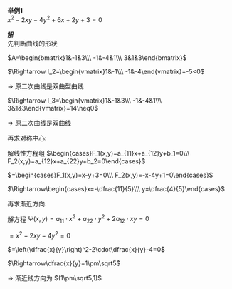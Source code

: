 **举例1**  
$x^2-2xy-4y^2+6x+2y+3=0$  
  
**解**  
先判断曲线的形状  
  
$A=\begin{bmatrix}1&-1&3\\\ -1&-4&1\\\ 3&1&3\end{bmatrix}$  
  
$\Rightarrow I_2=\begin{vmatrix}1&-1\\\ -1&-4\end{vmatrix}=-5<0$  
  
$\Rightarrow$ 原二次曲线是双曲型曲线  
  
$\Rightarrow I_3=\begin{vmatrix}1&-1&3\\\ -1&-4&1\\\ 3&1&3\end{vmatrix}=14\neq0$  
  
$\Rightarrow$ 原二次曲线是双曲线  
  
再求对称中心:  
  
解线性方程组 $\begin{cases}F_1(x,y)=a_{11}x+a_{12}y+b_1=0\\\ F_2(x,y)=a_{12}x+a_{22}y+b_2=0\end{cases}$  
  
$=\begin{cases}F_1(x,y)=x-y+3=0\\\ F_2(x,y)=-x-4y+1=0\end{cases}$  
  
$\Rightarrow\begin{cases}x=-\dfrac{11}{5}\\\ y=\dfrac{4}{5}\end{cases}$  
  
再求渐近方向:  
  
解方程 $\Psi(x,y)=a_{11}\cdot x^2+a_{22}\cdot y^2+2a_{12}\cdot xy=0$  
  
$=x^2-2xy-4y^2=0$  
  
$=\left(\dfrac{x}{y}\right)^2-2\cdot\dfrac{x}{y}-4=0$  
  
$\Rightarrow\dfrac{x}{y}=1\pm\sqrt5$  
  
$\Rightarrow$ 渐近线方向为 $(1\pm\sqrt5,1)$  
